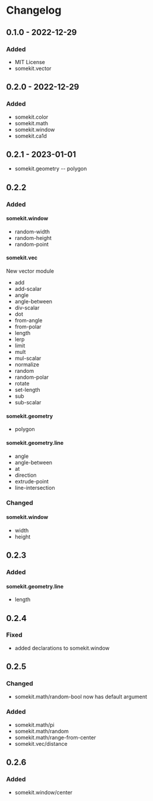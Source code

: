# Changelog

## 0.1.0 - 2022-12-29

### Added

- MIT License
- somekit.vector

## 0.2.0 - 2022-12-29

### Added

- somekit.color
- somekit.math
- somekit.window
- somekit.ca1d

## 0.2.1 - 2023-01-01
- somekit.geometry
-- polygon

## 0.2.2
### Added
#### somekit.window
- random-width
- random-height
- random-point

#### somekit.vec
New vector module
- add
- add-scalar
- angle
- angle-between
- div-scalar
- dot
- from-angle
- from-polar
- length
- lerp
- limit
- mult
- mul-scalar
- normalize
- random
- random-polar
- rotate
- set-length
- sub
- sub-scalar

#### somekit.geometry
- polygon

#### somekit.geometry.line
- angle
- angle-between
- at
- direction
- extrude-point
- line-intersection


### Changed
#### somekit.window
- width
- height

## 0.2.3 
### Added
#### somekit.geometry.line
- length

## 0.2.4
### Fixed
- added declarations to somekit.window 

## 0.2.5
### Changed
- somekit.math/random-bool now has default argument

### Added
- somekit.math/pi
- somekit.math/random
- somekit.math/range-from-center
- somekit.vec/distance

## 0.2.6
### Added
- somekit.window/center

